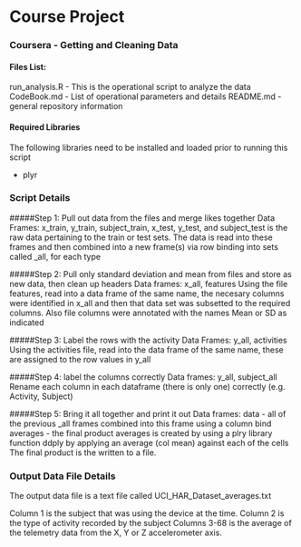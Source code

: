 # Course Project 
### Coursera - Getting and Cleaning Data

#### Files List:
run_analysis.R - This is the operational script to analyze the data
CodeBook.md - List of operational parameters and details
README.md - general repository information

#### Required Libraries
The following libraries need to be installed and loaded prior to running this script
* plyr

### Script Details
#####Step 1: Pull out data from the files and merge likes together
Data Frames: x_train, y_train, subject_train, x_test, y_test, and subject_test is the raw data pertaining to the train or test sets.
The data is read into these frames and then combined into a new frame(s) via row binding into sets called _all, for each type

#####Step 2: Pull only standard deviation and mean from files and store as new data, then clean up headers
Data frames: x_all, features
Using the file features, read into a data frame of the same name, the necesary columns were identified in x_all and then that data set was 
subsetted to the required columns. Also file columns were annotated with the names Mean or SD as indicated 

#####Step 3: Label the rows with the activity
Data Frames: y_all, activities
Using the activities file, read into the data frame of the same name, these are assigned to the row values in y_all

#####Step 4: label the columns correctly
Data frames: y_all, subject_all
Rename each column in each dataframe (there is only one) correctly (e.g. Activity, Subject)

#####Step 5: Bring it all together and print it out
Data frames: data - all of the previous _all frames combined into this frame using a column bind
             averages - the final product
averages is created by using a plry library function ddply by applying an average (col mean) against each of the cells
The final product is the written to a file.

### Output Data File Details
The output data file is a text file called UCI_HAR_Dataset_averages.txt

Column 1 is the subject that was using the device at the time.
Column 2 is the type of activity recorded by the subject
Columns 3-68 is the average of the telemetry data from the X, Y or Z accelerometer axis.

 

